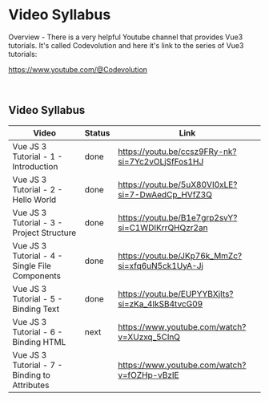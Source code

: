 # Video Syllabus

Overview - There is a very helpful Youtube channel that provides Vue3 tutorials. It's called Codevolution and here it's link to the series of Vue3 tutorials:

https://www.youtube.com/@Codevolution

<br>

## Video Syllabus

| Video                                          | Status | Link                                             |
| ---------------------------------------------- | ------ | ------------------------------------------------ |
| Vue JS 3 Tutorial - 1 - Introduction           | done   | https://youtu.be/ccsz9FRy-nk?si=7Yc2vOLjSfFos1HJ |
| Vue JS 3 Tutorial - 2 - Hello World            | done   | https://youtu.be/5uX80VI0xLE?si=7-DwAedCp_HVfZ3Q |
| Vue JS 3 Tutorial - 3 - Project Structure      | done   | https://youtu.be/B1e7grp2svY?si=C1WDIKrrQHQzr2an |
| Vue JS 3 Tutorial - 4 - Single File Components | done   | https://youtu.be/JKp76k_MmZc?si=xfq6uN5ck1UyA-Jj |
| Vue JS 3 Tutorial - 5 - Binding Text           | done   | https://youtu.be/EUPYYBXjIts?si=zKa_4IkSB4tvcG09 |
| Vue JS 3 Tutorial - 6 - Binding HTML           | next   | https://www.youtube.com/watch?v=XUzxq_5ClnQ      |
| Vue JS 3 Tutorial - 7 - Binding to Attributes  |        | https://www.youtube.com/watch?v=fOZHp-vBzIE      |
